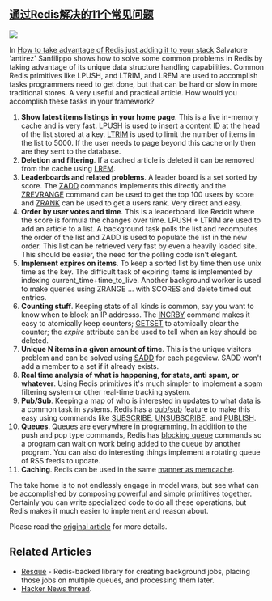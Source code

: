 ## [通过Redis解决的11个常见问题](http://highscalability.com/blog/2011/7/6/11-common-web-use-cases-solved-in-redis.html)

![](http://farm7.static.flickr.com/6034/5909127950_be0f5beeeb_o.png)

In [How to take advantage of Redis just adding it to your stack](http://antirez.com/post/take-advantage-of-redis-adding-it-to-your-stack.html) Salvatore 'antirez' Sanfilippo shows how to solve some common problems in Redis by taking advantage of its unique data structure handling capabilities. Common Redis primitives like LPUSH, and LTRIM, and LREM are used to accomplish tasks programmers need to get done, but that can be hard or slow in more traditional stores. A very useful and practical article. How would you accomplish these tasks in your framework?

1.  **Show latest items listings in your home page**. This is a live in-memory cache and is very fast. [LPUSH](http://redis.io/commands/lpush) is used to insert a content ID at the head of the list stored at a key. [LTRIM](http://redis.io/commands/ltrim) is used to limit the number of items in the list to 5000\. If the user needs to page beyond this cache only then are they sent to the database.
2.  **Deletion and filtering**. If a cached article is deleted it can be removed from the cache using [LREM](http://redis.io/commands/lrem).
3.  **Leaderboards and related problems**. A leader board is a set sorted by score. The [ZADD](http://redis.io/commands/zadd) commands implements this directly and the [ZREVRANGE](http://redis.io/commands/zrevrange) command can be used to get the top 100 users by score and [ZRANK](http://redis.io/commands/zrank) can be used to get a users rank. Very direct and easy.
4.  **Order by user votes and time**. This is a leaderboard like Reddit where the score is formula the changes over time. LPUSH + LTRIM are used to add an article to a list. A background task polls the list and recomputes the order of the list and ZADD is used to populate the list in the new order. This list can be retrieved very fast by even a heavily loaded site. This should be easier, the need for the polling code isn't elegant.
5.  **Implement expires on items**. To keep a sorted list by time then use unix time as the key. The difficult task of expiring items is implemented by indexing current_time+time_to_live. Another background worker is used to make queries using ZRANGE ... with SCORES and delete timed out entries.
6.  **Counting stuff**. Keeping stats of all kinds is common, say you want to know when to block an IP addresss. The [INCRBY](http://redis.io/commands/incrby) command makes it easy to atomically keep counters; [GETSET](http://redis.io/commands/getset) to atomically clear the counter; the _expire_ attribute can be used to tell when an key should be deleted.
7.  **Unique N items in a given amount of time**. This is the unique visitors problem and can be solved using [SADD](http://redis.io/commands/sadd) for each pageview. SADD won't add a member to a set if it already exists.
8.  **Real time analysis of what is happening, for stats, anti spam, or whatever**. Using Redis primitives it's much simpler to implement a spam filtering system or other real-time tracking system.
9.  **Pub/Sub**. Keeping a map of who is interested in updates to what data is a common task in systems. Redis has a [pub/sub](http://redis.io/topics/pubsub) feature to make this easy using commands like [SUBSCRIBE](http://redis.io/commands/subscribe), [UNSUBSCRIBE](http://redis.io/commands/unsubscribe), and [PUBLISH](http://redis.io/commands/publish). 
10.  **Queues**. Queues are everywhere in programming. In addition to the push and pop type commands, Redis has [blocking queue](http://redis.io/commands/blpop) commands so a program can wait on work being added to the queue by another program. You can also do interesting things implement a rotating queue of RSS feeds to update.
11.  **Caching**. Redis can be used in the same [manner as memcache](https://groups.google.com/forum/#!topic/redis-db/Iqrm5E87o9Y).

The take home is to not endlessly engage in model wars, but see what can be accomplished by composing powerful and simple primitives together. Certainly you can write specialized code to do all these operations, but Redis makes it much easier to implement and reason about.

Please read the [original article](http://antirez.com/post/take-advantage-of-redis-adding-it-to-your-stack.html) for more details. 

## Related Articles

*   [Resque](https://github.com/blog/542-introducing-resque) - Redis-backed library for creating background jobs, placing those jobs on multiple queues, and processing them later.
*   [Hacker News thread](http://news.ycombinator.com/item?id=2705475). 

    